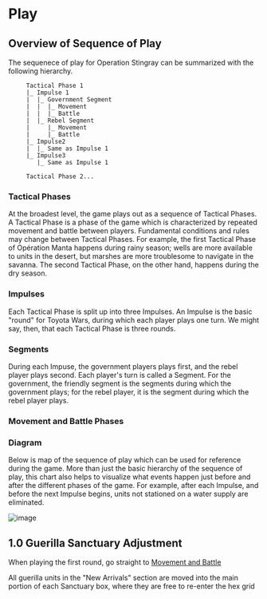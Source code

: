 
# Play

<div class="dice">
<die-roll id="die1"></die-roll>
<die-roll id="die2"></die-roll>
</div>

## Overview of Sequence of Play


The sequenece of play for Operation Stingray can be summarized with the following hierarchy.

```
     Tactical Phase 1
     |_ Impulse 1
     |  |_ Government Segment
     |  |  |_ Movement
     |  |  |_ Battle
     |  |_ Rebel Segment
     |     |_ Movement
     |     |_ Battle
     |_ Impulse2
     |  |_ Same as Impulse 1
     |_ Impulse3
        |_ Same as Impulse 1

     Tactical Phase 2...
```

### Tactical Phases

At the broadest level, the game plays out as a sequence of Tactical Phases. A Tactical Phase is a phase of the game which is characterized by repeated movement and battle between players. Fundamental conditions and rules may change between Tactical Phases. For example, the first Tactical Phase of Opération Manta happens during rainy season; wells are more available to units in the desert, but marshes are more troublesome to navigate in the savanna. The second Tactical Phase, on the other hand, happens during the dry season. 

### Impulses 

Each Tactical Phase is split up into three Impulses. An Impulse is the basic "round" for Toyota Wars, during which each player plays one turn. We might say, then, that each Tactical Phase is three rounds.

### Segments

During each Impuse, the government players plays first, and the rebel player plays second. Each player's turn is called a Segment. For the government, the friendly segment is the segments during which the government plays; for the rebel player, it is the segment during which the rebel player plays.

### Movement and Battle Phases

### Diagram

Below is map of the sequence of play which can be used for reference during the game. More than just the basic hierarchy of the sequence of play, this chart also helps to visualize what events happen just before and after the different phases of the game. For example, after each Impulse, and before the next Impulse begins, units not stationed on a water supply are eliminated.

![image](/images/diagram.png)

## 1.0 Guerilla Sanctuary Adjustment

When playing the first round, go straight to [Movement and Battle](#3-0-impulse-movement-and-battle)

All guerilla units in the "New Arrivals" section are moved into the main portion of each Sanctuary box, where they are free to re-enter the hex grid